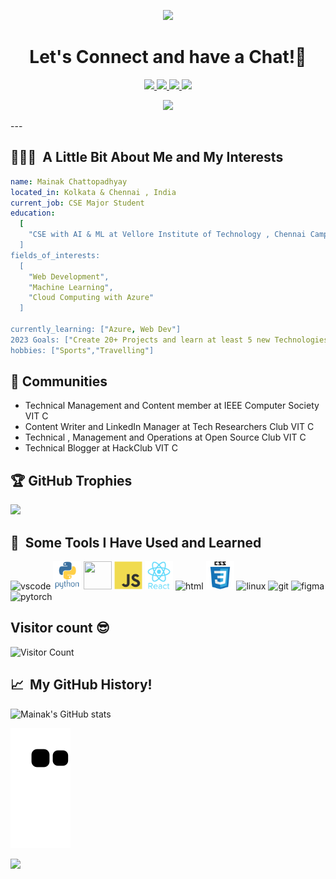 <p align="center">
  <img src="https://capsule-render.vercel.app/api?type=waving&color=gradient&text=Hello!&height=100&section=header"/>
</p>

<h1 align="center">
  Let's Connect and have a Chat!💬
</h1>
<p align="center">
 <a href="https://www.linkedin.com/in/mainakc/">
  <img height="50" src="https://user-images.githubusercontent.com/46517096/166973395-19676cd8-f8ec-4abf-83ff-da8243505b82.png"/>
</a>
<a href="https://dev.to/mainak0907">
  <img height="50" src="https://user-images.githubusercontent.com/46517096/166974096-7aeecad4-483e-4c85-983f-f4b37b3f794e.png"/>
</a>
<a href="https://twitter.com/MainakC81591663">
  <img height="50" src="https://user-images.githubusercontent.com/46517096/166974271-91dfa250-d70b-4cb9-8707-f1bda1b708c3.png"/>
</a>
<a href="https://www.instagram.com/mainak0907/">
  <img height="50" src="https://user-images.githubusercontent.com/46517096/166974368-9798f39f-1f46-499c-b14e-81f0a3f83a06.png"/>
</a>
</p>
<p align="center">
  <img src= "https://media.giphy.com/media/hL9q5k9dk9l0wGd4e0/giphy.gif">
</p>
---

<h2> 👨🏻‍💻 &nbsp;A Little Bit About Me and My Interests</h2>

```yaml
name: Mainak Chattopadhyay
located_in: Kolkata & Chennai , India 
current_job: CSE Major Student
education:
  [
    "CSE with AI & ML at Vellore Institute of Technology , Chennai Campus
  ]
fields_of_interests:
  [
    "Web Development",
    "Machine Learning",
    "Cloud Computing with Azure"
  ]
  
currently_learning: ["Azure, Web Dev"]
2023 Goals: ["Create 20+ Projects and learn at least 5 new Technologies."]
hobbies: ["Sports","Travelling"]
```
## 👯 Communities
* Technical Management and Content member at IEEE Computer Society VIT C
* Content Writer and LinkedIn Manager at Tech Researchers Club VIT C
* Technical , Management and Operations at Open Source Club VIT C
* Technical Blogger at HackClub VIT C

## 🏆 GitHub Trophies
![](https://github-profile-trophy.vercel.app/?username=mainak0907&theme=radical&no-frame=true&no-bg=false&margin-w=4)

<h2> 🚀 &nbsp;Some Tools I Have Used and Learned</h2>
<p align="left">
<img src="https://cdn.jsdelivr.net/gh/devicons/devicon/icons/vscode/vscode-original.svg" alt="vscode" width="45" height="45"/>
<img src="https://raw.githubusercontent.com/devicons/devicon/master/icons/python/python-original-wordmark.svg" alt="python" width="45" height="45" />
<img src="https://cdn.jsdelivr.net/gh/devicons/devicon/icons/cplusplus/cplusplus-original.svg" width="45" height="45"/>
<img src="https://raw.githubusercontent.com/devicons/devicon/master/icons/javascript/javascript-original.svg" alt="javascript" width="45" height="45" />
<img src="https://raw.githubusercontent.com/devicons/devicon/master/icons/react/react-original-wordmark.svg" alt="react" width="45" height="45" />
<img src="https://cdn.jsdelivr.net/gh/devicons/devicon/icons/html5/html5-original.svg" alt="html" width="45" height="45"/>
<img src="https://raw.githubusercontent.com/devicons/devicon/master/icons/css3/css3-original-wordmark.svg" alt="css3" width="45" height="45" />
<img src="https://cdn.jsdelivr.net/gh/devicons/devicon/icons/linux/linux-original.svg" alt="linux" width="45" height="45"/>       
<img src="https://cdn.jsdelivr.net/gh/devicons/devicon/icons/git/git-original.svg" alt="git" width="45" height="45"/>
<img src="https://cdn.jsdelivr.net/gh/devicons/devicon/icons/figma/figma-original.svg" alt="figma" width="45" height="45"/>   
<img src="https://cdn.jsdelivr.net/gh/devicons/devicon/icons/pytorch/pytorch-original.svg" alt="pytorch" width="45" height="45"/>
</p>

## Visitor count 😎

![Visitor Count](https://profile-counter.glitch.me/{mainak0907}/count.svg)

<h2> 📈 &nbsp;My GitHub History!</h2>
          
![Mainak's GitHub stats](https://github-readme-stats.vercel.app/api?username=mainak0907&show_icons=true&theme=cobalt)          
          
![Snake animation](https://github.com/mainak0907/mainak0907/blob/output/github-contribution-grid-snake.svg)
          
<p align="left">
  <img src="https://capsule-render.vercel.app/api?type=waving&color=gradient&height=100&section=footer"/>
</p>
